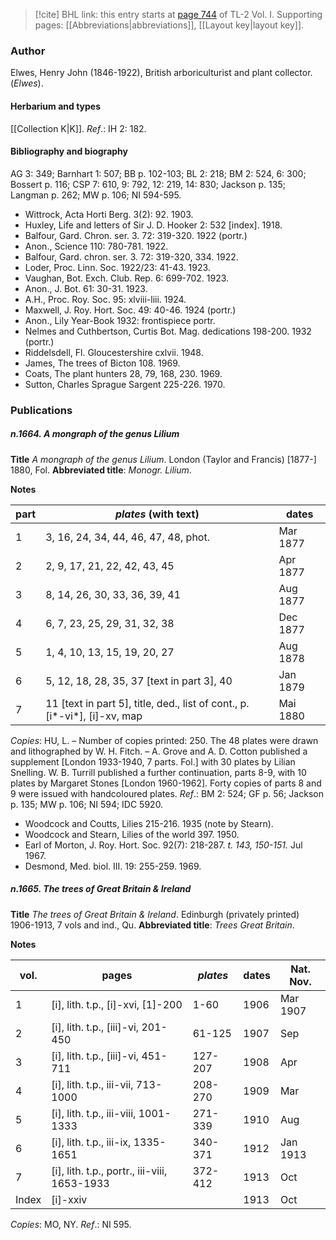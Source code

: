 > [!cite] BHL link: this entry starts at [page 744](https://www.biodiversitylibrary.org/item/103414#page/792/mode/1up) of TL-2 Vol. I.
> Supporting pages: [[Abbreviations|abbreviations]], [[Layout key|layout key]].

### Author

Elwes, Henry John (1846-1922), British arboriculturist and plant collector. (*Elwes*).

#### Herbarium and types

[[Collection K|K]].
*Ref*.: IH 2: 182.

#### Bibliography and biography

AG 3: 349; Barnhart 1: 507; BB p. 102-103; BL 2: 218; BM 2: 524, 6: 300; Bossert p. 116; CSP 7: 610, 9: 792, 12: 219, 14: 830; Jackson p. 135; Langman p. 262; MW p. 106; NI 594-595.
- Wittrock, Acta Horti Berg. 3(2): 92. 1903.
- Huxley, Life and letters of Sir J. D. Hooker 2: 532 \[index\]. 1918.
- Balfour, Gard. Chron. ser. 3. 72: 319-320. 1922 (portr.)
- Anon., Science 110: 780-781. 1922.
- Balfour, Gard. chron. ser. 3. 72: 319-320, 334. 1922.
- Loder, Proc. Linn. Soc. 1922/23: 41-43. 1923.
- Vaughan, Bot. Exch. Club. Rep. 6: 699-702. 1923.
- Anon., J. Bot. 61: 30-31. 1923.
- A.H., Proc. Roy. Soc. 95: xlviii-liii. 1924.
- Maxwell, J. Roy. Hort. Soc. 49: 40-46. 1924 (portr.)
- Anon., Lily Year-Book 1932: frontispiece portr.
- Nelmes and Cuthbertson, Curtis Bot. Mag. dedications 198-200. 1932 (portr.)
- Riddelsdell, Fl. Gloucestershire cxlvii. 1948.
- James, The trees of Bicton 108. 1969.
- Coats, The plant hunters 28, 79, 168, 230. 1969.
- Sutton, Charles Sprague Sargent 225-226. 1970.

### Publications

##### n.1664. A mongraph of the genus Lilium

**Title**
*A mongraph of the genus Lilium*. London (Taylor and Francis) \[1877-\] 1880, Fol.
**Abbreviated title**: *Monogr. Lilium*.

**Notes**

|part	|*plates* (with text)	|dates|
|---	|---	|---	|
|1	|3, 16, 24, 34, 44, 46, 47, 48, phot.	|Mar 1877|
|2	|2, 9, 17, 21, 22, 42, 43, 45	|Apr 1877|
|3	|8, 14, 26, 30, 33, 36, 39, 41	|Aug 1877|
|4	|6, 7, 23, 25, 29, 31, 32, 38	|Dec 1877|
|5	|1, 4, 10, 13, 15, 19, 20, 27	|Aug 1878|
|6	|5, 12, 18, 28, 35, 37 \[text in part 3\], 40	|Jan 1879|
|7	|11 \[text in part 5\], title, ded., list of cont., p. \[i\*-vi\*\], \[i\]-xv, map	|Mai 1880|

*Copies*: HU, L. – Number of copies printed: 250. The 48 plates were drawn and lithographed by W. H. Fitch. – A. Grove and A. D. Cotton published a supplement \[London 1933-1940, 7 parts. Fol.\] with 30 plates by Lilian Snelling. W. B. Turrill published a further continuation, parts 8-9, with 10 plates by Margaret Stones \[London 1960-1962\].
Forty copies of parts 8 and 9 were issued with handcoloured plates.
*Ref*.: BM 2: 524; GF p. 56; Jackson p. 135; MW p. 106; NI 594; IDC 5920.
- Woodcock and Coutts, Lilies 215-216. 1935 (note by Stearn).
- Woodcock and Stearn, Lilies of the world 397. 1950.
- Earl of Morton, J. Roy. Hort. Soc. 92(7): 218-287. *t. 143, 150-151.* Jul 1967.
- Desmond, Med. biol. III. 19: 255-259. 1969.

##### n.1665. The trees of Great Britain & Ireland

**Title**
*The trees of Great Britain & Ireland*. Edinburgh (privately printed) 1906-1913, 7 vols and ind., Qu.
**Abbreviated title**: *Trees Great Britain*.

**Notes**

|vol.	|pages	|*plates*	|dates	|Nat. Nov.|
|---	|---	|---	|---	|---	|
|1	|\[i\], lith. t.p., \[i\]-xvi, \[1\]-200	|1-60	|1906	|Mar 1907|
|2	|\[i\], lith. t.p., \[iii\]-vi, 201-450	|61-125	|1907	|Sep|
|3	|\[i\], lith. t.p., \[iii\]-vi, 451-711	|127-207	|1908	|Apr|
|4	|\[i\], lith. t.p., iii-vii, 713-1000	|208-270	|1909	|Mar|
|5	|\[i\], lith. t.p., iii-viii, 1001-1333	|271-339	|1910	|Aug|
|6	|\[i\], lith. t.p., iii-ix, 1335-1651	|340-371	|1912	|Jan 1913|
|7	|\[i\], lith. t.p., portr., iii-viii, 1653-1933	|372-412	|1913	|Oct|
|Index	|\[i\]-xxiv	|	|1913	|Oct|

*Copies*: MO, NY.
*Ref*.: NI 595.


